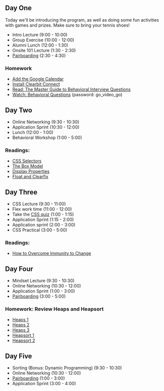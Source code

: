 ## Day One

Today we'll be introducing the program, as well as doing some fun activities with games and prizes. Make sure to bring your tennis shoes!

* Intro Lecture (9:00 - 10:00)
* Group Exercise (10:00 - 12:00)
* Alumni Lunch (12:00 - 1:30)
* Onsite 101 Lecture (1:30 - 2:30)
* [Pairboarding](https://github.com/appacademy/graduated-job_seeker-program/tree/master/pairboarding-problems) (2:30 - 4:30)

### Homework 

* [Add the Google Calendar](https://calendar.google.com/calendar?cid=YXBwYWNhZGVteS5pb183cWw3MjhraWFocDRjYzkxdnNtYWQ5djNza0Bncm91cC5jYWxlbmRhci5nb29nbGUuY29t)
* [Install Clearbit Connect](https://clearbit.com/)
* [Read: The Master Guide to Behavioral Interview Questions](https://biginterview.com/blog/behavioral-interview-questions)
* [Watch: Behavioral Questions](https://vimeo.com/176198799) (password: go_video_go)

## Day Two

* Online Networking (9:30 - 10:30)
* Application Sprint (10:30 - 12:00)
* Lunch (12:00 - 1:00)
* Behavioral Workshop (1:00 - 5:00)

### Readings:

* [CSS Selectors](https://github.com/appacademy/curriculum/blob/master/html-css/readings/advanced_selectors.md)
* [The Box Model](https://github.com/appacademy/curriculum/blob/master/html-css/readings/box_model.md)
* [Display Properties](https://github.com/appacademy/curriculum/blob/master/html-css/readings/display.md)
* [Float and Clearfix](https://github.com/appacademy/curriculum/blob/master/html-css/readings/floats_clear_fix.md)

## Day Three

* CSS Lecture (9:30 - 11:00)
* Flex work time (11:00 - 12:00)
* Take the [CSS quiz](https://www.w3schools.com/css/css_quiz.asp) (1:00 - 1:15)
* Application Sprint (1:15 - 2:00)
* Application sprint (2:00 - 3:00)
* CSS Practical (3:00 - 5:00)

### Readings:

* [How to Overcome Immunity to Change](https://experiencelife.com/article/how-to-overcome-immunity-to-change/)

## Day Four

* Mindset Lecture (9:30 - 10:30)
* Online Networking (10:30 - 12:00)
* Application Sprint (1:00 - 3:00)
* [Pairboarding](https://github.com/appacademy/graduated-job_seeker-program/tree/master/pairboarding-problems) (3:00 - 5:00)

### Homework: Review Heaps and Heapsort

* [Heaps 1][heaps1]
* [Heaps 2][heaps2]
* [Heaps 3][heaps3]
* [Heapsort 1][heapsort1]
* [Heapsort 2][heapsort2]

[heaps1]: https://vimeo.com/191997749/b59a137b19
[heaps2]: https://vimeo.com/191997750/83ff39ba6a
[heaps3]: https://vimeo.com/191997751/6db2554bbb
[heapsort1]: https://vimeo.com/191997808/3d0a223bb1
[heapsort2]: https://vimeo.com/191997809/849cf1b7ad

## Day Five

* Sorting (Bonus: Dynamic Programming) (9:30 - 10:30)
* Online Networking (10:30 - 12:00)
* [Pairboarding](https://github.com/appacademy/graduated-job_seeker-program/tree/master/pairboarding-problems) (1:00 - 3:00)
* Application Sprint (3:00 - 4:00)
